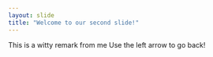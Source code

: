 ```yaml
---
layout: slide
title: "Welcome to our second slide!"
---
```

This is a witty remark from me
Use the left arrow to go back!
